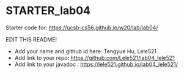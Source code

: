 # STARTER_lab04

Starter code for: <https://ucsb-cs56.github.io/w20/lab/lab04/>

EDIT THIS README!
* Add your name and github id here: Tengyue Hu, Lele521
* Add link to your repo: https://github.com/Lele521/lab04_lele521
* Add link to your javadoc : https://lele521.github.io/lab04_lele521/

